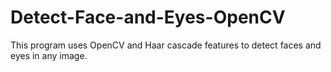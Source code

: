 # Detect-Face-and-Eyes-OpenCV
This program uses OpenCV and Haar cascade features to detect faces and eyes in any image.
